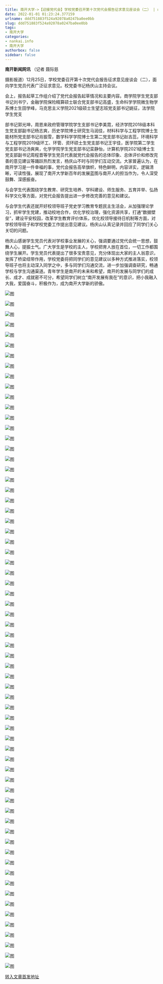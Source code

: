 ```yaml
---
title: 南开大学->【迎接党代会】学校党委召开第十次党代会报告征求意见座谈会（二） | nankai.info
date: 2022-01-01 01:23:24.377159
urlname: ddd751883f524a92078a0247ba0ee0bb
slug: ddd751883f524a92078a0247ba0ee0bb
tags: 
- 南开大学
categories:
- nankai.info
- 南开大学
authorbox: false
sidebar: false
---
```

**南开新闻网讯** （记者 聂际慈

摄影报道）12月25日，学校党委召开第十次党代会报告征求意见座谈会（二），面向学生党员代表广泛征求意见。校党委书记杨庆山主持会议。

会上，报告起草工作组介绍了党代会报告起草情况和主要内容。商学院学生党支部书记刘书宁，金融学院保险精算硕士联合党支部书记高盛，生命科学学院微生物学系博士生田学峰，马克思主义学院2021级硕士生望志班党支部书记姚征，法学院学生党支
<!--more-->
部书记郭光坤，周恩来政府管理学院学生支部书记李美霓，经济学院2018级本科生党支部副书记杨志爽，历史学院博士研究生马润佳，材料科学与工程学院博士生能材所党支部书记肖振雪，数学科学学院博士生第二党支部书记赵吉蕊，环境科学与工程学院2019级环工、环管、资环硕士生党支部书记王宇佳，医学院第二学生党支部书记汤爽爽，化学学院学生党支部书记栾静怡，计算机学院2021级博士生党支部副书记周程晋等学生党员代表就党代会报告的总体印象、总体评价和修改完善的意见建议等踊跃热烈发言，杨庆山不时与同学们互动交流。大家普遍认为，在南开学习是一件幸福的事，党代会报告高举旗帜，特色鲜明，内容详实，逻辑清晰，可读性强，展现了南开大学新百年的发展蓝图与南开人的担当作为，令人深受鼓舞、深感振奋。

与会学生代表围绕学生教育、研究生培养、学科建设、师生服务、五育并举、弘扬科学文化等方面，对党代会报告提出进一步修改完善的意见和建议。

与会学生代表还就开好校领导班子党史学习教育专题民主生活会，从加强理论学习，抓牢学生党建，推动校地合作，优化学校治理，强化资源共享，打通“数据壁垒”，建设平安校园，改革学生教育评价体系，优化校领导接待日机制等方面，对学校领导班子和学校党委工作提出意见建议。杨庆山认真记录并回应了同学们关心关切的问题。

杨庆山感谢学生党员代表对学校事业发展的关心，强调要通过党代会统一思想，鼓舞人心，提振士气。广大学生是学校的主人，学校把育人放在首位，一切工作都围绕学生展开。学生党员代表提出了很多宝贵意见，充分体现出大家的主人翁意识，发挥了桥梁纽带作用，学校党委将把同学们的意见建议以多种方式推进落实，校领导班子也将主动深入同学之中，多与同学们沟通交流，进一步加强调查研究，畅通学校与学生沟通渠道。青年学生是南开的未来和希望，南开的发展与同学们的成长、成才、成就密不可分，希望同学们树立“南开发展有我在”的意识，把小我融入大我，爱国奋斗，积极作为，成为南开大学新的骄傲。

![图](http://news.nankai.edu.cn/ywsd/system/2021/12/26/g)

![图](http://news.nankai.edu.cn/ywsd/system/2021/12/26/p)

![图](http://news.nankai.edu.cn/ywsd/system/2021/12/26/j)

![图](http://news.nankai.edu.cn/ywsd/system/2021/12/26/)

![图](http://news.nankai.edu.cn/ywsd/system/2021/12/26/9)

![图](http://news.nankai.edu.cn/ywsd/system/2021/12/26/1)

![图](http://news.nankai.edu.cn/ywsd/system/2021/12/26/f)

![图](http://news.nankai.edu.cn/ywsd/system/2021/12/26/b)

![图](http://news.nankai.edu.cn/ywsd/system/2021/12/26/b)

![图](http://news.nankai.edu.cn/ywsd/system/2021/12/26/9)

![图](http://news.nankai.edu.cn/ywsd/system/2021/12/26/9)

![图](http://news.nankai.edu.cn/ywsd/system/2021/12/26/3)

![图](http://news.nankai.edu.cn/ywsd/system/2021/12/26/_)

![图](http://news.nankai.edu.cn/ywsd/system/2021/12/26/3)

![图](http://news.nankai.edu.cn/ywsd/system/2021/12/26/6)

![图](http://news.nankai.edu.cn/ywsd/system/2021/12/26/6)

![图](http://news.nankai.edu.cn/ywsd/system/2021/12/26/3)

![图](http://news.nankai.edu.cn/ywsd/system/2021/12/26/4)

![图](http://news.nankai.edu.cn/ywsd/system/2021/12/26/0)

![图](http://news.nankai.edu.cn/ywsd/system/2021/12/26/0)

![图](http://news.nankai.edu.cn/ywsd/system/2021/12/26/0)

![图](http://news.nankai.edu.cn/ywsd/system/2021/12/26/3)

![图](http://news.nankai.edu.cn/ywsd/system/2021/12/26/0)

![图](http://news.nankai.edu.cn/ywsd/system/2021/12/26/0)

![图](http://news.nankai.edu.cn/)

![图](http://news.nankai.edu.cn/ywsd/system/2021/12/26/6)

![图](http://news.nankai.edu.cn/ywsd/system/2021/12/26/3)

![图](http://news.nankai.edu.cn/ywsd/system/2021/12/26/4)

![图](http://news.nankai.edu.cn/)

![图](http://news.nankai.edu.cn/ywsd/system/2021/12/26/0)

![图](http://news.nankai.edu.cn/ywsd/system/2021/12/26/0)

![图](http://news.nankai.edu.cn/ywsd/system/2021/12/26/0)

![图](http://news.nankai.edu.cn/)

![图](http://news.nankai.edu.cn/ywsd/system/2021/12/26/3)

![图](http://news.nankai.edu.cn/ywsd/system/2021/12/26/0)

![图](http://news.nankai.edu.cn/ywsd/system/2021/12/26/0)

![图](http://news.nankai.edu.cn/)

![图](http://news.nankai.edu.cn/ywsd/system/2021/12/26/c)

![图](http://news.nankai.edu.cn/ywsd/system/2021/12/26/i)

![图](http://news.nankai.edu.cn/ywsd/system/2021/12/26/p)

![图](http://news.nankai.edu.cn/)

![图](http://news.nankai.edu.cn/ywsd/system/2021/12/26/n)

![图](http://news.nankai.edu.cn/ywsd/system/2021/12/26/c)

![图](http://news.nankai.edu.cn/ywsd/system/2021/12/26/)

![图](http://news.nankai.edu.cn/ywsd/system/2021/12/26/u)

![图](http://news.nankai.edu.cn/ywsd/system/2021/12/26/d)

![图](http://news.nankai.edu.cn/ywsd/system/2021/12/26/e)

![图](http://news.nankai.edu.cn/ywsd/system/2021/12/26/)

![图](http://news.nankai.edu.cn/ywsd/system/2021/12/26/i)

![图](http://news.nankai.edu.cn/ywsd/system/2021/12/26/a)

![图](http://news.nankai.edu.cn/ywsd/system/2021/12/26/k)

![图](http://news.nankai.edu.cn/ywsd/system/2021/12/26/n)

![图](http://news.nankai.edu.cn/ywsd/system/2021/12/26/a)

![图](http://news.nankai.edu.cn/ywsd/system/2021/12/26/n)

![图](http://news.nankai.edu.cn/ywsd/system/2021/12/26/)

![图](http://news.nankai.edu.cn/ywsd/system/2021/12/26/s)

![图](http://news.nankai.edu.cn/ywsd/system/2021/12/26/w)

![图](http://news.nankai.edu.cn/ywsd/system/2021/12/26/e)

![图](http://news.nankai.edu.cn/ywsd/system/2021/12/26/n)

![图](http://news.nankai.edu.cn/)

![图](http://news.nankai.edu.cn/)

![图](http://news.nankai.edu.cn/ywsd/system/2021/12/26/:)

![图](http://news.nankai.edu.cn/ywsd/system/2021/12/26/p)

![图](http://news.nankai.edu.cn/ywsd/system/2021/12/26/t)

![图](http://news.nankai.edu.cn/ywsd/system/2021/12/26/t)

![图](http://news.nankai.edu.cn/ywsd/system/2021/12/26/h)

[转入文章首发地址](http://news.nankai.edu.cn/ywsd/system/2021/12/26/030049714.shtml)